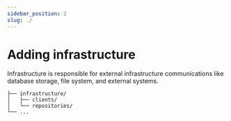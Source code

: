 ```yaml
---
sidebar_position: 2
slug: ./
---
```


# Adding infrastructure

Infrastructure is responsible for external infrastructure communications like database storage, file system, and external systems.

```
├── infrastructure/
│   ├── clients/ 
│   └── repositories/
└── ...
```
